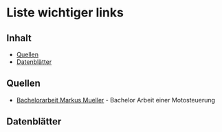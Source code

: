 # Liste wichtiger links

## Inhalt
- [Quellen](#quellen)
- [Datenblätter](#datenblätter)

## Quellen
- [Bachelorarbeit Markus Mueller](https://elib.dlr.de/125274/1/Bachelorarbeit%20Markus%20Mueller%20Oktober%202018.pdf) - Bachelor Arbeit einer Motosteuerung

## Datenblätter

